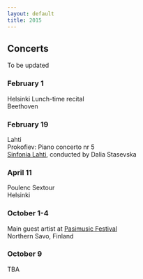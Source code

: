```yaml
---
layout: default
title: 2015
---
```



## Concerts   
  
To be updated  

  
### February 1  
Helsinki
Lunch-time recital  
Beethoven


### February 19
Lahti   
Prokofiev: Piano concerto nr 5   
[Sinfonia Lahti](http://www.sinfonialahti.fi/konsertit/konserttikalenteri/kevat15/fi_FI/kevat2015helmikuu/), conducted by Dalia Stasevska   
    
### April 11   
  Poulenc Sextour   
  Helsinki  
  
   
### October 1-4   
Main guest artist at [Pasimusic Festival](http://www.pasimusic.com/)     
Northern Savo, Finland   

### October 9   
TBA



